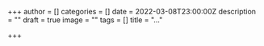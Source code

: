 +++
author = []
categories = []
date = 2022-03-08T23:00:00Z
description = ""
draft = true
image = ""
tags = []
title = "..."

+++
